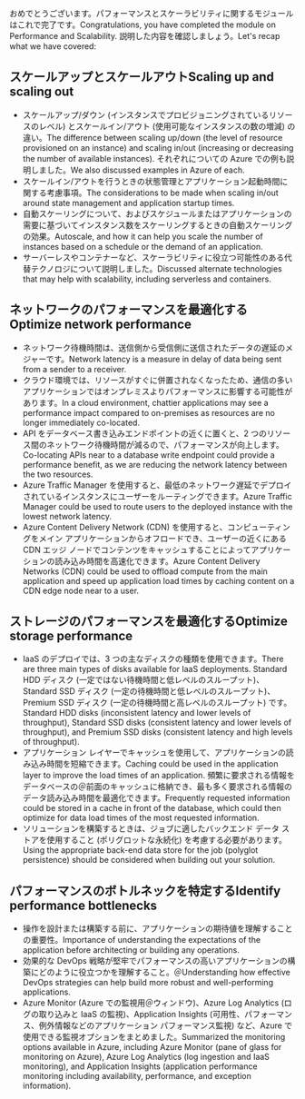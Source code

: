 <span data-ttu-id="4fcca-101">おめでとうございます。パフォーマンスとスケーラビリティに関するモジュールはこれで完了です。</span><span class="sxs-lookup"><span data-stu-id="4fcca-101">Congratulations, you have completed the module on Performance and Scalability.</span></span> <span data-ttu-id="4fcca-102">説明した内容を確認しましょう。</span><span class="sxs-lookup"><span data-stu-id="4fcca-102">Let's recap what we have covered:</span></span>

## <a name="scaling-up-and-scaling-out"></a><span data-ttu-id="4fcca-103">スケールアップとスケールアウト</span><span class="sxs-lookup"><span data-stu-id="4fcca-103">Scaling up and scaling out</span></span>

- <span data-ttu-id="4fcca-104">スケールアップ/ダウン (インスタンスでプロビジョニングされているリソースのレベル) とスケールイン/アウト (使用可能なインスタンスの数の増減) の違い。</span><span class="sxs-lookup"><span data-stu-id="4fcca-104">The difference between scaling up/down (the level of resource provisioned on an instance) and scaling in/out (increasing or decreasing the number of available instances).</span></span> <span data-ttu-id="4fcca-105">それぞれについての Azure での例も説明しました。</span><span class="sxs-lookup"><span data-stu-id="4fcca-105">We also discussed examples in Azure of each.</span></span>
- <span data-ttu-id="4fcca-106">スケールイン/アウトを行うときの状態管理とアプリケーション起動時間に関する考慮事項。</span><span class="sxs-lookup"><span data-stu-id="4fcca-106">The considerations to be made when scaling in/out around state management and application startup times.</span></span>
- <span data-ttu-id="4fcca-107">自動スケーリングについて、およびスケジュールまたはアプリケーションの需要に基づいてインスタンス数をスケーリングするときの自動スケーリングの効果。</span><span class="sxs-lookup"><span data-stu-id="4fcca-107">Autoscale, and how it can help you scale the number of instances based on a schedule or the demand of an application.</span></span>
- <span data-ttu-id="4fcca-108">サーバーレスやコンテナーなど、スケーラビリティに役立つ可能性のある代替テクノロジについて説明しました。</span><span class="sxs-lookup"><span data-stu-id="4fcca-108">Discussed alternate technologies that may help with scalability, including serverless and containers.</span></span>

## <a name="optimize-network-performance"></a><span data-ttu-id="4fcca-109">ネットワークのパフォーマンスを最適化する</span><span class="sxs-lookup"><span data-stu-id="4fcca-109">Optimize network performance</span></span>

- <span data-ttu-id="4fcca-110">ネットワーク待機時間は、送信側から受信側に送信されたデータの遅延のメジャーです。</span><span class="sxs-lookup"><span data-stu-id="4fcca-110">Network latency is a measure in delay of data being sent from a sender to a receiver.</span></span>
- <span data-ttu-id="4fcca-111">クラウド環境では、リソースがすぐに併置されなくなったため、通信の多いアプリケーションではオンプレミスよりパフォーマンスに影響する可能性があります。</span><span class="sxs-lookup"><span data-stu-id="4fcca-111">In a cloud environment, chattier applications may see a performance impact compared to on-premises as resources are no longer immediately co-located.</span></span>
- <span data-ttu-id="4fcca-112">API をデータベース書き込みエンドポイントの近くに置くと、2 つのリソース間のネットワーク待機時間が減るので、パフォーマンスが向上します。</span><span class="sxs-lookup"><span data-stu-id="4fcca-112">Co-locating APIs near to a database write endpoint could provide a performance benefit, as we are reducing the network latency between the two resources.</span></span>
- <span data-ttu-id="4fcca-113">Azure Traffic Manager を使用すると、最低のネットワーク遅延でデプロイされているインスタンスにユーザーをルーティングできます。</span><span class="sxs-lookup"><span data-stu-id="4fcca-113">Azure Traffic Manager could be used to route users to the deployed instance with the lowest network latency.</span></span>
- <span data-ttu-id="4fcca-114">Azure Content Delivery Network (CDN) を使用すると、コンピューティングをメイン アプリケーションからオフロードでき、ユーザーの近くにある CDN エッジ ノードでコンテンツをキャッシュすることによってアプリケーションの読み込み時間を高速化できます。</span><span class="sxs-lookup"><span data-stu-id="4fcca-114">Azure Content Delivery Networks (CDN) could be used to offload compute from the main application and speed up application load times by caching content on a CDN edge node near to a user.</span></span>

## <a name="optimize-storage-performance"></a><span data-ttu-id="4fcca-115">ストレージのパフォーマンスを最適化する</span><span class="sxs-lookup"><span data-stu-id="4fcca-115">Optimize storage performance</span></span>

- <span data-ttu-id="4fcca-116">IaaS のデプロイでは、3 つの主なディスクの種類を使用できます。</span><span class="sxs-lookup"><span data-stu-id="4fcca-116">There are three main types of disks available for IaaS deployments.</span></span> <span data-ttu-id="4fcca-117">Standard HDD ディスク (一定ではない待機時間と低レベルのスループット)、Standard SSD ディスク (一定の待機時間と低レベルのスループット)、Premium SSD ディスク (一定の待機時間と高レベルのスループット) です。</span><span class="sxs-lookup"><span data-stu-id="4fcca-117">Standard HDD disks (inconsistent latency and lower levels of throughput), Standard SSD disks (consistent latency and lower levels of throughput), and Premium SSD disks (consistent latency and high levels of throughput).</span></span>
- <span data-ttu-id="4fcca-118">アプリケーション レイヤーでキャッシュを使用して、アプリケーションの読み込み時間を短縮できます。</span><span class="sxs-lookup"><span data-stu-id="4fcca-118">Caching could be used in the application layer to improve the load times of an application.</span></span> <span data-ttu-id="4fcca-119">頻繁に要求される情報をデータベースの＠前面のキャッシュに格納でき、最も多く要求される情報のデータ読み込み時間を最適化できます。</span><span class="sxs-lookup"><span data-stu-id="4fcca-119">Frequently requested information could be stored in a cache in front of the database, which could then optimize for data load times of the most requested information.</span></span>
- <span data-ttu-id="4fcca-120">ソリューションを構築するときは、ジョブに適したバックエンド データ ストアを使用すること (ポリグロットな永続化) を考慮する必要があります。</span><span class="sxs-lookup"><span data-stu-id="4fcca-120">Using the appropriate back-end data store for the job (polyglot persistence) should be considered when building out your solution.</span></span>

## <a name="identify-performance-bottlenecks"></a><span data-ttu-id="4fcca-121">パフォーマンスのボトルネックを特定する</span><span class="sxs-lookup"><span data-stu-id="4fcca-121">Identify performance bottlenecks</span></span>

- <span data-ttu-id="4fcca-122">操作を設計または構築する前に、アプリケーションの期待値を理解することの重要性。</span><span class="sxs-lookup"><span data-stu-id="4fcca-122">Importance of understanding the expectations of the application before architecting or building any operations.</span></span>
- <span data-ttu-id="4fcca-123">効果的な DevOps 戦略が堅牢でパフォーマンスの高いアプリケーションの構築にどのように役立つかを理解すること。＠</span><span class="sxs-lookup"><span data-stu-id="4fcca-123">Understanding how effective DevOps strategies can help build more robust and well-performing applications.</span></span>
- <span data-ttu-id="4fcca-124">Azure Monitor (Azure での監視用＠ウィンドウ)、Azure Log Analytics (ログの取り込みと IaaS の監視)、Application Insights (可用性、パフォーマンス、例外情報などのアプリケーション パフォーマンス監視) など、Azure で使用できる監視オプションをまとめました。</span><span class="sxs-lookup"><span data-stu-id="4fcca-124">Summarized the monitoring options available in Azure, including Azure Monitor (pane of glass for monitoring on Azure), Azure Log Analytics (log ingestion and IaaS monitoring), and Application Insights (application performance monitoring including availability, performance, and exception information).</span></span>
